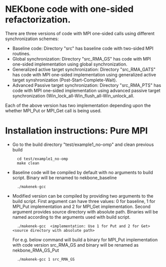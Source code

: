 # NEKbone code with one-sided refactorization.
There are three versions of code with MPI one-sided calls using different synchronization schemes: 
- Baseline code: Directory "src" has baseline code with two-sided MPI routines.
- Global synchronization: Directory "src_RMA_GS" has code with MPI one-sided implementation using global synchronization.
- Generalized active target synchronization: Directory "src_RMA_GATS" has code with MPI one-sided implementation using generalized active target synshronization (Post-Start-Complete-Wait).
- Advanced Passive target synchronization: Directory "src_RMA_PTS" has code with MPI one-sided implementation using advanced passive target synchronization (Win_lock_all-Win_flush_all-Win_unlock_all.
 
Each of the above version has two implementation depending upon the whether MPI_Put or MPI_Get call is being used.

# Installation instructions: Pure MPI
- Go to the build directory "test/example1_no-omp" and clean previous build
	
        cd test/example1_no-omp
        make clean
- Baseline code will be compiled by default with no arguments to build script. Binary will be renamed to nekbone_baseline
	
        ./makenek-gcc
        
- Modified version can be compiled by providing two arguments to the build script. First argument can have three values: 0 for baseline, 1 for MPI_Put implementation and 2 for MPI_Get implementation. Second argument provides source directory with absolute path. Binaries will be named according to the arguments used with build script.
	
        ./makenek-gcc  <implementation: Use 1 for Put and 2 for Get> <source directory with absolute path>
	
	For e.g. below command will build a binary for MPI_Put implementation with code version src_RMA_GS and binary will be renamed as nekbone_RMA_GS_Put
	
		./makenek-gcc 1 src_RMA_GS
